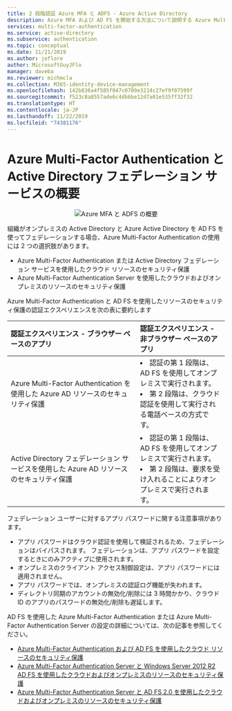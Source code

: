 ```yaml
---
title: 2 段階認証 Azure MFA と ADFS - Azure Active Directory
description: Azure MFA および AD FS を開始する方法について説明する Azure Multi-Factor Authentication のページです。
services: multi-factor-authentication
ms.service: active-directory
ms.subservice: authentication
ms.topic: conceptual
ms.date: 11/21/2019
ms.author: joflore
author: MicrosoftGuyJFlo
manager: daveba
ms.reviewer: michmcla
ms.collection: M365-identity-device-management
ms.openlocfilehash: 142b836a4f585f047c0789e3214c27ef9f07599f
ms.sourcegitcommit: f523c8a8557ade6c4db6be12d7a01e535ff32f32
ms.translationtype: HT
ms.contentlocale: ja-JP
ms.lasthandoff: 11/22/2019
ms.locfileid: "74381176"
---
```

# <a name="getting-started-with-azure-multi-factor-authentication-and-active-directory-federation-services"></a>Azure Multi-Factor Authentication と Active Directory フェデレーション サービスの概要

<center>

![Azure MFA と ADFS の概要](./media/multi-factor-authentication-get-started-adfs/adfs.png)</center>

組織がオンプレミスの Active Directory と Azure Active Directory を AD FS を使ってフェデレーションする場合、Azure Multi-Factor Authentication の使用には 2 つの選択肢があります。

* Azure Multi-Factor Authentication または Active Directory フェデレーション サービスを使用したクラウド リソースのセキュリティ保護
* Azure Multi-Factor Authentication Server を使用したクラウドおよびオンプレミスのリソースのセキュリティ保護

Azure Multi-Factor Authentication と AD FS を使用したリソースのセキュリティ保護の認証エクスペリエンスを次の表に要約します

| 認証エクスペリエンス - ブラウザー ベースのアプリ | 認証エクスペリエンス - 非ブラウザー ベースのアプリ |
|:--- |:--- |
| Azure Multi-Factor Authentication を使用した Azure AD リソースのセキュリティ保護 |<li>認証の第 1 段階は、AD FS を使用してオンプレミスで実行されます。</li> <li>第 2 段階は、クラウド認証を使用して実行される電話ベースの方式です。</li> |
| Active Directory フェデレーション サービスを使用した Azure AD リソースのセキュリティ保護 |<li>認証の第 1 段階は、AD FS を使用してオンプレミスで実行されます。</li><li>第 2 段階は、要求を受け入れることによりオンプレミスで実行されます。</li> |

フェデレーション ユーザーに対するアプリ パスワードに関する注意事項があります。

* アプリ パスワードはクラウド認証を使用して検証されるため、フェデレーションはバイパスされます。 フェデレーションは、アプリ パスワードを設定するときにのみアクティブに使用されます。
* オンプレミスのクライアント アクセス制御設定は、アプリ パスワードには適用されません。
* アプリ パスワードでは、オンプレミスの認証ログ機能が失われます。
* ディレクトリ同期のアカウントの無効化/削除には 3 時間かかり、クラウド ID のアプリのパスワードの無効化/削除も遅延します。

AD FS を使用した Azure Multi-Factor Authentication または Azure Multi-Factor Authentication Server の設定の詳細については、次の記事を参照してください。

* [Azure Multi-Factor Authentication および AD FS を使用したクラウド リソースのセキュリティ保護](howto-mfa-adfs.md)
* [Azure Multi-Factor Authentication Server と Windows Server 2012 R2 AD FS を使用したクラウドおよびオンプレミスのリソースのセキュリティ保護](howto-mfaserver-adfs-2012.md)
* [Azure Multi-Factor Authentication Server と AD FS 2.0 を使用したクラウドおよびオンプレミスのリソースのセキュリティ保護](howto-mfaserver-adfs-2.md)

